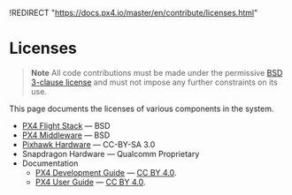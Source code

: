 !REDIRECT "https://docs.px4.io/master/en/contribute/licenses.html"

# Licenses

> **Note** All code contributions must be made under the permissive [BSD 3-clause license](https://opensource.org/licenses/BSD-3-Clause) and must not impose any further constraints on its use.

This page documents the licenses of various components in the system.

* [PX4 Flight Stack](https://github.com/PX4/PX4-Autopilot) &mdash; BSD
* [PX4 Middleware](https://github.com/PX4/PX4-Autopilot) &mdash; BSD
* [Pixhawk Hardware](https://github.com/PX4/Hardware) &mdash; CC-BY-SA 3.0
* Snapdragon Hardware &mdash; Qualcomm Proprietary
* Documentation 
  * [PX4 Development Guide](https://github.com/PX4/Devguide) &mdash;  [CC BY 4.0](https://creativecommons.org/licenses/by/4.0/).
  * [PX4 User Guide](https://github.com/PX4/px4_user_guide) &mdash;  [CC BY 4.0](https://creativecommons.org/licenses/by/4.0/).
  